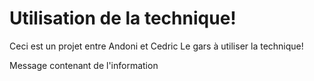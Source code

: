 # Utilisation de la technique!
Ceci est un projet entre Andoni et Cedric
Le gars à utiliser la technique!



Message contenant de l'information